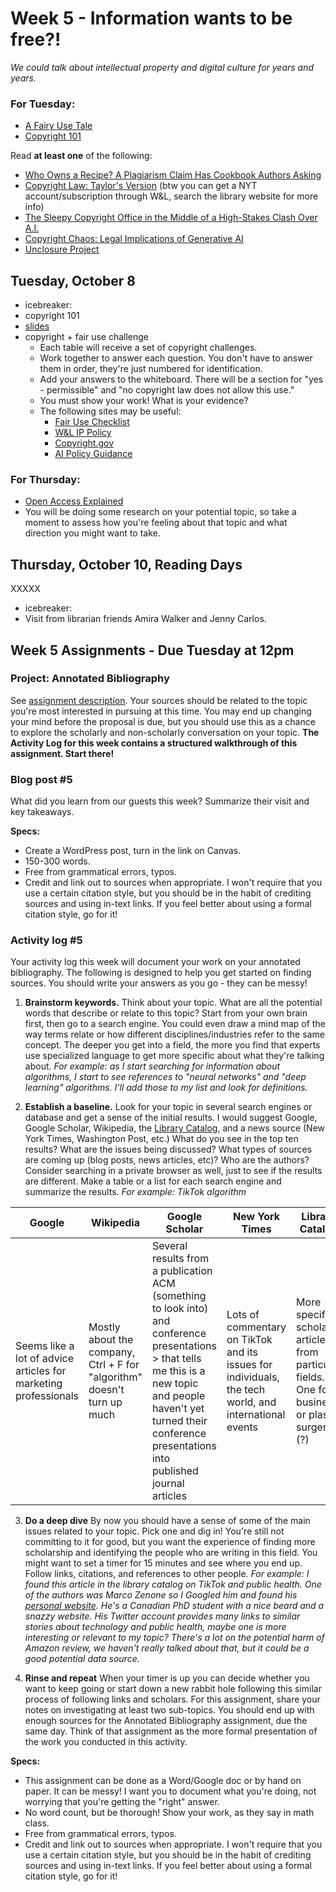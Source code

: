 # Week 5 - Information wants to be free?!
*We could talk about intellectual property and digital culture for years and years.*

### For Tuesday: 

* [A Fairy Use Tale](https://youtu.be/CJn_jC4FNDo)
* [Copyright 101](https://guides.library.cornell.edu/copyright/copyright-101)


Read **at least one** of the following:

* [Who Owns a Recipe? A Plagiarism Claim Has Cookbook Authors Asking](https://www.nytimes.com/2021/11/29/dining/recipe-theft-cookbook-plagiarism.html?smid=url-share)
* [Copyright Law: Taylor's Version](https://wjlta.com/2023/03/07/copyright-law-taylors-version/) (btw you can get a NYT account/subscription through W&L, search the library website for more info)
* [The Sleepy Copyright Office in the Middle of a High-Stakes Clash Over A.I.](https://www.nytimes.com/2024/01/25/technology/ai-copyright-office-law.html)
* [Copyright Chaos: Legal Implications of Generative AI](https://www.bloomberglaw.com/external/document/XDDQ1PNK000000/copyrights-professional-perspective-copyright-chaos-legal-implic)
* [Unclosure Project](https://unclosure.scholarslab.org/About/)


## Tuesday, October 8

* icebreaker: 
* copyright 101 
* [slides](https://docs.google.com/presentation/d/1BKnFPklWYUs_MpyAhjRvb4Qn6uOVpzx9Yvh5q_4lcG0/edit?usp=sharing) 
* copyright + fair use challenge 
	* Each table will receive a set of copyright challenges. 
	* Work together to answer each question. You don't have to answer them in order, they're just numbered for identification.
	* Add your answers to the whiteboard. There will be a section for "yes - permissible" and "no copyright law does not allow this use."
	* You must show your work! What is your evidence? 
	* The following sites may be useful:
		* [Fair Use Checklist](https://guides.library.cornell.edu/ld.php?content_id=63936868)
		* [W&L IP Policy](https://my.wlu.edu/general-counsel/code-of-policies/copyright-and-other-intellectual-property-issues/intellectual-property)
		* [Copyright.gov](https://www.copyright.gov/title17/)
		* [AI Policy Guidance](https://www.copyright.gov/ai/ai_policy_guidance.pdf)


### For Thursday:

* [Open Access Explained](https://www.youtube.com/watch?v=L5rVH1KGBCY)
* You will be doing some research on your potential topic, so take a moment to assess how you're feeling about that topic and what direction you might want to take.


## Thursday, October 10, Reading Days

XXXXX

* icebreaker: 
* Visit from librarian friends Amira Walker and Jenny Carlos. 


## Week 5 Assignments - Due Tuesday at 12pm

### Project: Annotated Bibliography

See [assignment description](../../assignments/#annotated-bibliography). Your sources should be related to the topic you're most interested in pursuing at this time. You may end up changing your mind before the proposal is due, but you should use this as a chance to explore the scholarly and non-scholarly conversation on your topic. **The Activity Log for this week contains a structured walkthrough of this assignment. Start there!**

### Blog post #5
What did you learn from our guests this week? Summarize their visit and key takeaways.

**Specs:** 

* Create a WordPress post, turn in the link on Canvas.
* 150-300 words.
* Free from grammatical errors, typos. 
* Credit and link out to sources when appropriate. I won't require that you use a certain citation style, but you should be in the habit of crediting sources and using in-text links. If you feel better about using a formal citation style, go for it! 

### Activity log #5

Your activity log this week will document your work on your annotated bibliography. The following is designed to help you get started on finding sources. You should write your answers as you go - they can be messy! 

1. **Brainstorm keywords.** Think about your topic. What are all the potential words that describe or relate to this topic? Start from your own brain first, then go to a search engine. You could even draw a mind map of the way terms relate or how different disciplines/industries refer to the same concept. The deeper you get into a field, the more you find that experts use specialized language to get more specific about what they're talking about. *For example: as I start searching for information about algorithms, I start to see references to "neural networks" and "deep learning" algorithms. I'll add those to my list and look for definitions.* 

2. **Establish a baseline.** Look for your topic in several search engines or database and get a sense of the initial results. I would suggest Google, Google Scholar, Wikipedia, the [Library Catalog](http://library.wlu.edu/), and a news source (New York Times, Washington Post, etc.) What do you see in the top ten results? What are the issues being discussed? What types of sources are coming up (blog posts, news articles, etc)? Who are the authors? Consider searching in a private browser as well, just to see if the results are different. Make a table or a list for each search engine and summarize the results. *For example: TikTok algorithm*

|Google|Wikipedia|Google Scholar|New York Times|Library Catalog|
|---|---|---|---|---|
|Seems like a lot of advice articles for marketing professionals|Mostly about the company, Ctrl + F for "algorithm" doesn't turn up much| Several results from a publication ACM (something to look into) and conference presentations > that tells me this is a new topic and people haven't yet turned their conference presentations into published journal articles|Lots of commentary on TikTok and its issues for individuals, the tech world, and international events|More specific scholarly articles from particular fields. One for business or plastic surgery (?)|

3. **Do a deep dive** By now you should have a sense of some of the main issues related to your topic. Pick one and dig in! You're still not committing to it for good, but you want the experience of finding more scholarship and identifying the people who are writing in this field. You might want to set a timer for 15 minutes and see where you end up. Follow links, citations, and references to other people. *For example: I found this article in the library catalog on TikTok and public health. One of the authors was Marco Zenone so I Googled him and found his [personal website](https://www.marcozenone.ca/). He's a Canadian PhD student with a nice beard and a snazzy website. His Twitter account provides many links to similar stories about technology and public health, maybe one is more interesting or relevant to my topic? There's a lot on the potential harm of Amazon review, we haven't really talked about that, but it could be a good potential data source.*

4. **Rinse and repeat** When your timer is up you can decide whether you want to keep going or start down a new rabbit hole following this similar process of following links and scholars. For this assignment, share your notes on investigating at least two sub-topics. You should end up with enough sources for the Annotated Bibliography assignment, due the same day. Think of that assignment as the more formal presentation of the work you conducted in this activity. 


**Specs:** 

* This assignment can be done as a Word/Google doc or by hand on paper. It can be messy! I want you to document what you're doing, not worrying that you're getting the "right" answer. 
* No word count, but be thorough! Show your work, as they say in math class.
* Free from grammatical errors, typos. 
* Credit and link out to sources when appropriate. I won't require that you use a certain citation style, but you should be in the habit of crediting sources and using in-text links. If you feel better about using a formal citation style, go for it! 

